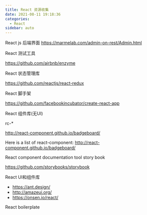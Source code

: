 ```yaml
---
title: React 资源收集
date: 2021-08-11 19:18:36
categories:
  - React
sidebar: auto
---
```


React js 后端界面
https://marmelab.com/admin-on-rest/Admin.html

React 测试工具

https://github.com/airbnb/enzyme

React 状态管理库

https://github.com/reactjs/react-redux

React 脚手架

https://github.com/facebookincubator/create-react-app

React 组件库(无UI)

rc-*

http://react-component.github.io/badgeboard/

Here is a list of react-component: http://react-component.github.io/badgeboard/


React component documentation tool story book

https://github.com/storybooks/storybook


React UI和组件库

- https://ant.design/
- http://amazeui.org/
- https://onsen.io/react/

React boilerplate



